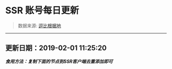# SSR 账号每日更新 
> 数据来源: [逗比根据地](https://doub.io/sszhfx/) 
----------------------------------------------
## 更新日期：2019-02-01 11:25:20 
***食用方法：复制下面的节点到SSR客户端去重添加即可***

 